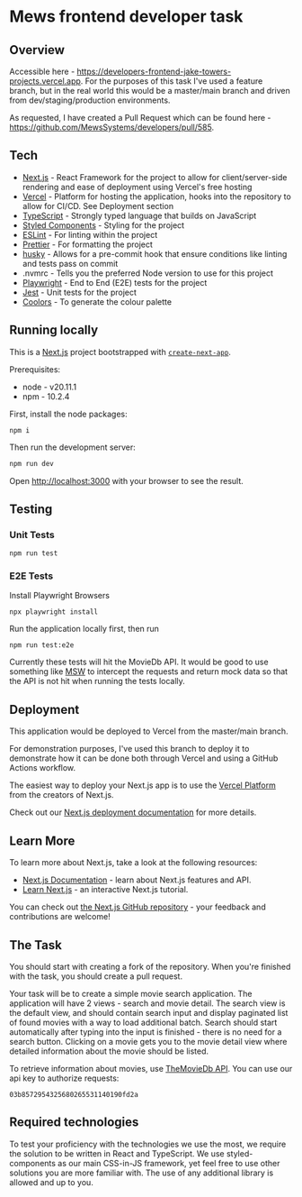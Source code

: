 # Mews frontend developer task

## Overview

Accessible here - https://developers-frontend-jake-towers-projects.vercel.app. For the purposes of this task I've used a feature branch, but in the real world this would be a master/main branch and driven from dev/staging/production environments.

As requested, I have created a Pull Request which can be found here - https://github.com/MewsSystems/developers/pull/585.

## Tech

- [Next.js](https://nextjs.org/) - React Framework for the project to allow for client/server-side rendering and ease of deployment using Vercel's free hosting
- [Vercel](https://vercel.com/) - Platform for hosting the application, hooks into the repository to allow for CI/CD. See Deployment section
- [TypeScript](https://www.typescriptlang.org/) - Strongly typed language that builds on JavaScript
- [Styled Components](https://styled-components.com/) - Styling for the project
- [ESLint](https://nextjs.org/docs/basic-features/eslint/) - For linting within the project
- [Prettier](https://prettier.io/) - For formatting the project
- [husky](https://github.com/typicode/husky/) - Allows for a pre-commit hook that ensure conditions like linting and tests pass on commit
- .nvmrc - Tells you the preferred Node version to use for this project
- [Playwright](https://playwright.dev/) - End to End (E2E) tests for the project
- [Jest](https://jestjs.io/) - Unit tests for the project
- [Coolors](https://coolors.co/) - To generate the colour palette

## Running locally

This is a [Next.js](https://nextjs.org/) project bootstrapped with [`create-next-app`](https://github.com/vercel/next.js/tree/canary/packages/create-next-app).

Prerequisites:

- node - v20.11.1
- npm - 10.2.4

First, install the node packages:

```
npm i
```

Then run the development server:

```bash
npm run dev
```

Open [http://localhost:3000](http://localhost:3000) with your browser to see the result.

## Testing

### Unit Tests

```
npm run test
```

### E2E Tests

Install Playwright Browsers

```
npx playwright install
```

Run the application locally first, then run

```
npm run test:e2e
```

Currently these tests will hit the MovieDb API. It would be good to use something like [MSW](https://mswjs.io/) to intercept the requests and return mock data so that the API is not hit when running the tests locally.

## Deployment

This application would be deployed to Vercel from the master/main branch.

For demonstration purposes, I've used this branch to deploy it to demonstrate how it can be done both through Vercel and using a GitHub Actions workflow.

The easiest way to deploy your Next.js app is to use the [Vercel Platform](https://vercel.com/new?utm_medium=default-template&filter=next.js&utm_source=create-next-app&utm_campaign=create-next-app-readme) from the creators of Next.js.

Check out our [Next.js deployment documentation](https://nextjs.org/docs/deployment) for more details.

## Learn More

To learn more about Next.js, take a look at the following resources:

- [Next.js Documentation](https://nextjs.org/docs) - learn about Next.js features and API.
- [Learn Next.js](https://nextjs.org/learn) - an interactive Next.js tutorial.

You can check out [the Next.js GitHub repository](https://github.com/vercel/next.js/) - your feedback and contributions are welcome!

## The Task

You should start with creating a fork of the repository. When you're finished with the task, you should create a pull request.

Your task will be to create a simple movie search application. The application will have 2 views - search and movie detail. The search view is the default view, and should contain search input and display paginated list of found movies with a way to load additional batch. Search should start automatically after typing into the input is finished - there is no need for a search button. Clicking on a movie gets you to the movie detail view where detailed information about the movie should be listed.

To retrieve information about movies, use [TheMovieDb API](https://developers.themoviedb.org/3/getting-started/introduction). You can use our api key to authorize requests:

```
03b8572954325680265531140190fd2a
```

## Required technologies

To test your proficiency with the technologies we use the most, we require the solution to be written in React and TypeScript.
We use styled-components as our main CSS-in-JS framework, yet feel free to use other solutions you are more familiar with.
The use of any additional library is allowed and up to you.
